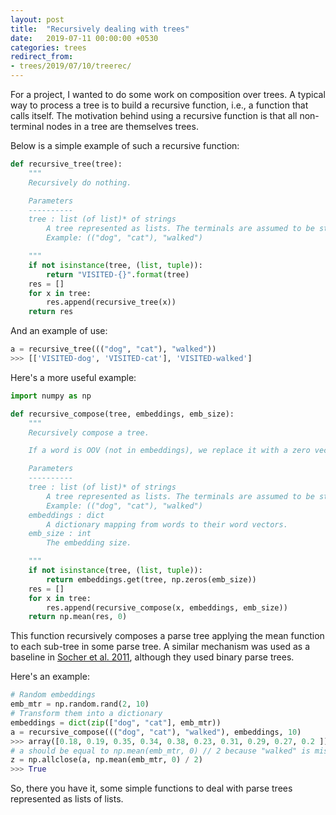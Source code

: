 ```yaml
---
layout: post
title:  "Recursively dealing with trees"
date:   2019-07-11 00:00:00 +0530
categories: trees
redirect_from:
- trees/2019/07/10/treerec/
---
```

For a project, I wanted to do some work on composition over trees.
A typical way to process a tree is to build a recursive function, i.e., a function that calls itself.
The motivation behind using a recursive function is that all non-terminal nodes in a tree are themselves trees.

Below is a simple example of such a recursive function:

```python
def recursive_tree(tree):
    """
    Recursively do nothing.

    Parameters
    ----------
    tree : list (of list)* of strings
        A tree represented as lists. The terminals are assumed to be strings.
        Example: (("dog", "cat"), "walked")

    """
    if not isinstance(tree, (list, tuple)):
        return "VISITED-{}".format(tree)
    res = []
    for x in tree:
        res.append(recursive_tree(x))
    return res
```

And an example of use:
```python
a = recursive_tree((("dog", "cat"), "walked"))
>>> [['VISITED-dog', 'VISITED-cat'], 'VISITED-walked']
```

Here's a more useful example:

```python
import numpy as np

def recursive_compose(tree, embeddings, emb_size):
    """
    Recursively compose a tree.

    If a word is OOV (not in embeddings), we replace it with a zero vector.

    Parameters
    ----------
    tree : list (of list)* of strings
        A tree represented as lists. The terminals are assumed to be strings.
        Example: (("dog", "cat"), "walked")
    embeddings : dict
        A dictionary mapping from words to their word vectors.
    emb_size : int
        The embedding size.

    """
    if not isinstance(tree, (list, tuple)):
        return embeddings.get(tree, np.zeros(emb_size))
    res = []
    for x in tree:
        res.append(recursive_compose(x, embeddings, emb_size))
    return np.mean(res, 0)
```

This function recursively composes a parse tree applying the mean function to each sub-tree in some parse tree.
A similar mechanism was used as a baseline in [Socher et al. 2011](http://papers.nips.cc/paper/4204-dynamic-pooling-and-unfolding-recursive-autoencoders-for-paraphrase-detection.pdf), although they used binary parse trees.

Here's an example:
```python
# Random embeddings
emb_mtr = np.random.rand(2, 10)
# Transform them into a dictionary
embeddings = dict(zip(["dog", "cat"], emb_mtr))
a = recursive_compose((("dog", "cat"), "walked"), embeddings, 10)
>>> array([0.18, 0.19, 0.35, 0.34, 0.38, 0.23, 0.31, 0.29, 0.27, 0.2 ])
# a should be equal to np.mean(emb_mtr, 0) // 2 because "walked" is missing.
z = np.allclose(a, np.mean(emb_mtr, 0) / 2)
>>> True
```

So, there you have it, some simple functions to deal with parse trees represented as lists of lists.
